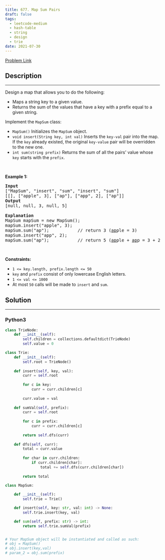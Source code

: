 ```yaml
---
title: 677. Map Sum Pairs
draft: false
tags: 
  - leetcode-medium
  - hash-table
  - string
  - design
  - trie
date: 2021-07-30
---
```


[Problem Link](https://leetcode.com/problems/map-sum-pairs/)

## Description

---
<p>Design a map that allows you to do the following:</p>

<ul>
	<li>Maps a string key to a given value.</li>
	<li>Returns the sum of the values that have a key with a prefix equal to a given string.</li>
</ul>

<p>Implement the <code>MapSum</code> class:</p>

<ul>
	<li><code>MapSum()</code> Initializes the <code>MapSum</code> object.</li>
	<li><code>void insert(String key, int val)</code> Inserts the <code>key-val</code> pair into the map. If the <code>key</code> already existed, the original <code>key-value</code> pair will be overridden to the new one.</li>
	<li><code>int sum(string prefix)</code> Returns the sum of all the pairs&#39; value whose <code>key</code> starts with the <code>prefix</code>.</li>
</ul>

<p>&nbsp;</p>
<p><strong class="example">Example 1:</strong></p>

<pre>
<strong>Input</strong>
[&quot;MapSum&quot;, &quot;insert&quot;, &quot;sum&quot;, &quot;insert&quot;, &quot;sum&quot;]
[[], [&quot;apple&quot;, 3], [&quot;ap&quot;], [&quot;app&quot;, 2], [&quot;ap&quot;]]
<strong>Output</strong>
[null, null, 3, null, 5]

<strong>Explanation</strong>
MapSum mapSum = new MapSum();
mapSum.insert(&quot;apple&quot;, 3);  
mapSum.sum(&quot;ap&quot;);           // return 3 (<u>ap</u>ple = 3)
mapSum.insert(&quot;app&quot;, 2);    
mapSum.sum(&quot;ap&quot;);           // return 5 (<u>ap</u>ple + <u>ap</u>p = 3 + 2 = 5)
</pre>

<p>&nbsp;</p>
<p><strong>Constraints:</strong></p>

<ul>
	<li><code>1 &lt;= key.length, prefix.length &lt;= 50</code></li>
	<li><code>key</code> and <code>prefix</code> consist of only lowercase English letters.</li>
	<li><code>1 &lt;= val &lt;= 1000</code></li>
	<li>At most <code>50</code> calls will be made to <code>insert</code> and <code>sum</code>.</li>
</ul>


## Solution

---
### Python3
``` py title='map-sum-pairs'
class TrieNode:
    def __init__(self):
        self.children = collections.defaultdict(TrieNode)
        self.value = 0

class Trie:
    def __init__(self):
        self.root = TrieNode()
    
    def insert(self, key, val):
        curr = self.root
        
        for c in key:
            curr = curr.children[c]
        
        curr.value = val
    
    def sumVal(self, prefix):
        curr = self.root
        
        for c in prefix:
            curr = curr.children[c]
        
        return self.dfs(curr)
    
    def dfs(self, curr):
        total = curr.value
        
        for char in curr.children:
            if curr.children[char]:
                total += self.dfs(curr.children[char])
        
        return total
    
class MapSum:

    def __init__(self):
        self.trie = Trie()

    def insert(self, key: str, val: int) -> None:
        self.trie.insert(key, val)

    def sum(self, prefix: str) -> int:
        return self.trie.sumVal(prefix)


# Your MapSum object will be instantiated and called as such:
# obj = MapSum()
# obj.insert(key,val)
# param_2 = obj.sum(prefix)
```

